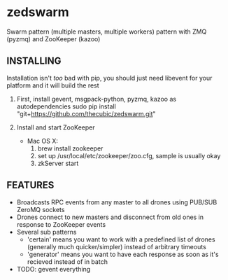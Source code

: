 zedswarm
========

Swarm pattern (multiple masters, multiple workers) pattern with ZMQ (pyzmq) and ZooKeeper (kazoo)

INSTALLING
----------

Installation isn't _too_ bad with pip, you should just need libevent for your platform and it will build the rest


1. First, install gevent, msgpack-python, pyzmq, kazoo as autodependencies
    sudo pip install "git+https://github.com/thecubic/zedswarm.git"

2. Install and start ZooKeeper
    * Mac OS X:
        1. brew install zookeeper
        2. set up /usr/local/etc/zookeeper/zoo.cfg, sample is usually okay
        3. zkServer start

FEATURES
--------

- Broadcasts RPC events from any master to all drones using PUB/SUB ZeroMQ sockets
- Drones connect to new masters and disconnect from old ones in response to ZooKeeper events
- Several sub patterns 
  - 'certain' means you want to work with a predefined list of drones (generally much quicker/simpler) instead of arbitrary timeouts
  - 'generator' means you want to have each response as soon as it's recieved instead of in batch
- TODO: gevent everything

